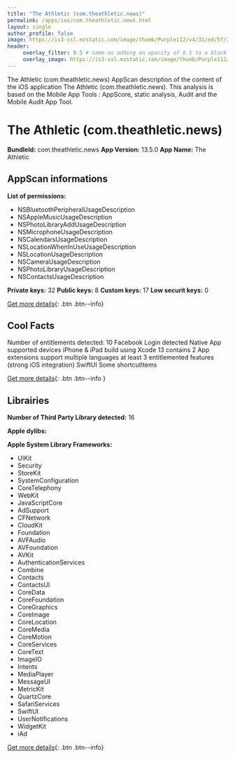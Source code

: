 ```yaml
---
title: "The Athletic (com.theathletic.news)"
permalink: /apps/ios/com.theathletic.news.html
layout: single
author_profile: false
image: https://is3-ssl.mzstatic.com/image/thumb/Purple112/v4/31/ed/5f/31ed5f16-05ed-f72a-0bbe-0f8978d87cc4/AppIcon-2-0-1x_U007emarketing-0-7-0-0-85-220.png/512x512bb.jpg
header: 
     overlay_filter: 0.5 # same as adding an opacity of 0.5 to a black background
     overlay_image: https://is3-ssl.mzstatic.com/image/thumb/Purple112/v4/31/ed/5f/31ed5f16-05ed-f72a-0bbe-0f8978d87cc4/AppIcon-2-0-1x_U007emarketing-0-7-0-0-85-220.png/512x512bb.jpg
---
```

The Athletic (com.theathletic.news) AppScan description of the content of the iOS application The Athletic (com.theathletic.news). This analysis is based on the Mobile App Tools : AppScore, static analysis, Audit and the Mobile Audit App Tool.

# The Athletic (com.theathletic.news)

**BundleId:** com.theathletic.news
**App Version:** 13.5.0
**App Name:** The Athletic


## AppScan informations 

**List of permissions:** 
- NSBluetoothPeripheralUsageDescription
- NSAppleMusicUsageDescription
- NSPhotoLibraryAddUsageDescription
- NSMicrophoneUsageDescription
- NSCalendarsUsageDescription
- NSLocationWhenInUseUsageDescription
- NSLocationUsageDescription
- NSCameraUsageDescription
- NSPhotoLibraryUsageDescription
- NSContactsUsageDescription
  
  
**Private keys:** 32
**Public keys:** 8
**Custom keys:** 17
**Low securit keys:** 0
  
[Get more details](/pricing.html){: .btn .btn--info}

## Cool Facts

Number of entitlements detected: 10
Facebook Login detected
Native App
supported devices iPhone & iPad
build using Xcode 13
contains 2 App extensions
support multiple languages
at least 3 entitlemented features (strong iOS integration)
SwiftUI
Some shortcutItems 
  
[Get more details](/pricing.html){: .btn .btn--info }

## Librairies 
**Number of Third Party Library detected:** 16


**Apple dylibs:**


**Apple System Library Frameworks:**
- UIKit
- Security
- StoreKit
- SystemConfiguration
- CoreTelephony
- WebKit
- JavaScriptCore
- AdSupport
- CFNetwork
- CloudKit
- Foundation
- AVFAudio
- AVFoundation
- AVKit
- AuthenticationServices
- Combine
- Contacts
- ContactsUI
- CoreData
- CoreFoundation
- CoreGraphics
- CoreImage
- CoreLocation
- CoreMedia
- CoreMotion
- CoreServices
- CoreText
- ImageIO
- Intents
- MediaPlayer
- MessageUI
- MetricKit
- QuartzCore
- SafariServices
- SwiftUI
- UserNotifications
- WidgetKit
- iAd


  
[Get more details](/pricing.html){: .btn .btn--info}

